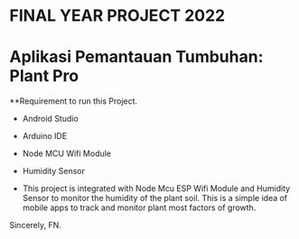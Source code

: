 # FINAL YEAR PROJECT 2022
# Aplikasi Pemantauan Tumbuhan: Plant Pro

**Requirement to run this Project.
- Android Studio
- Arduino IDE
- Node MCU Wifi Module
- Humidity Sensor

- This project is integrated with Node Mcu ESP Wifi Module and Humidity Sensor to monitor the humidity of the plant soil. This is a simple idea of mobile apps to track and monitor plant most factors of growth.

Sincerely,
FN.


